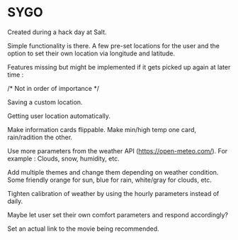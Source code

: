 # SYGO

Created during a hack day at Salt.

Simple functionality is there. A few pre-set locations for the user and the option to set their own location via longitude and latitude.

Features missing but might be implemented if it gets picked up again at later time :


  /* Not in order of importance */
  

  Saving a custom location.
  
  Getting user location automatically.
  
  Make information cards flippable. Make min/high temp one card, rain/radition the other.
  
  Use more parameters from the weather API (https://open-meteo.com/). For example : Clouds, snow, humidity, etc.
  
  Add multiple themes and change them depending on weather condition. Some friendly orange for sun, blue for rain, white/gray for clouds, etc.
  
  Tighten calibration of weather by using the hourly parameters instead of daily.
  
  Maybe let user set their own comfort parameters and respond accordingly?
  
  Set an actual link to the movie being recommended.
  
